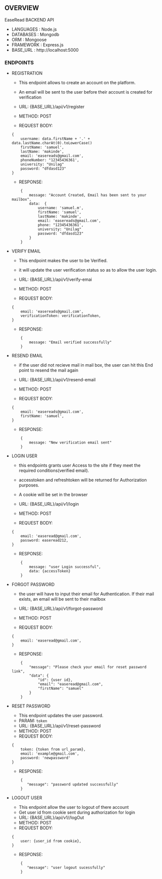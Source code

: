 ## OVERVIEW
EaseRead BACKEND API

* LANGUAGES : Node.js
* DATABASES : Mongodb
* ORM : Mongoose
* FRAMEWORK : Express.js
* BASE_URL : http://localhost:5000

### ENDPOINTS

* REGISTRATION
    - This endpoint allows to create an account on the platform.
    - An email will be sent to the user before their account is created for verification
    
    - URL: {BASE_URL}/api/v1/register
    - METHOD: POST
    - REQUEST BODY: 
    ```
    {
        username: data.firstName + '.' + data.lastName.charAt(0).toLowerCase()
        firstName: 'samuel',
        lastName: 'makinde',
        email: 'easereads@gmail.com',
        phoneNumber: "12345436361',
        university: "Unilag"
        password: "dfdasd123"
    }
    
    ```
    - RESPONSE:
    ```
        {
            message: "Account Created, Email has been sent to your mailbox",
            data:  {
                username: 'samuel.m',
                firstName: 'samuel',
                lastName: 'makinde',
                email: 'easereads@gmail.com',
                phone: "12345436361',
                university: "Unilag"
                password: "dfdasd123"
            }
        }
    ```

* VERIFY EMAIL
    - This endpoint makes the user to be Verified.
    - it will update the user verification status so as to allow the user login.

    - URL: {BASE_URL}/api/v1/verify-emai
    - METHOD: POST
    - REQUEST BODY: 
    ```
    {
        email: 'easereads@gmail.com',
        verificationToken: verificationToken,
    }
    
    ```
    - RESPONSE:
    ```
        {
            message: "Email verified successfully"
        }
    ```

* RESEND EMAIL
    - if the user did not recieve mail in mail box, the user can hit this End point to resend the mail again

    - URL: {BASE_URL}/api/v1/resend-email
    - METHOD: POST
    - REQUEST BODY: 
    ```
    {
        email: 'easereads@gmail.com',
        firstName: 'samuel',
    }
    
    ```
    - RESPONSE:
    ```
        {
            message: "New verification email sent"
        }
    ```

* LOGIN USER
    - this endpoints grants user Access to the site if they meet the required conditions(verified email).
    - accesstoken and refreshtoken will be returned for Authorization purposes.
    - A cookie will be set in the browser
    
    - URL: {BASE_URL}/api/v1/login
    - METHOD: POST
    - REQUEST BODY: 
    ```
    {
        email: 'easeread@gmail.com',
        password: easeread212,
    }
    
    ```
    - RESPONSE:
    ```
        {
            message: "user Login successful",
            data: {accessToken}
        }
    ```

* FORGOT PASSWORD
    - the user will have to input their email for Authentication. If their mail exists, an email will be sent to their mailbox
    
    - URL: {BASE_URL}/api/v1/forgot-password
    - METHOD: POST
    - REQUEST BODY: 
    ```
    {
        email: 'easeread@gmail.com',
    }
    
    ```
    - RESPONSE:
    ```
        {
            "message": "Please check your email for reset password link",
            "data": {
                "id": {user id},
                "email": "easeread@gmail.com",
                "firstName": "samuel"
            }
        }
    ```

* RESET PASSWORD
    - This endpoint updates the user password.
    - PARAM: `token`
    - URL: {BASE_URL}/api/v1/reset-password
    - METHOD: POST
    - REQUEST BODY: 
    ```
    {
        token: {token from url_param},
        email: 'example@gmail.com',
        password: 'newpassword'
    }
    
    ```
    - RESPONSE:
    ```
        {
           "message": "password updated successfully"
        }
    ```

* LOGOUT USER
    - This endpoint allow the user to logout of there account 
    - Get user id from cookie sent during authorization for login
    - URL: {BASE_URL}/api/v1//logOut
    - METHOD: POST
    - REQUEST BODY: 
    ```
    {
        user: {user_id from cookie},
    }
    
    ```
    - RESPONSE:
    ```
        {
           "message": "user logout sucessfully"
        }
    ```

